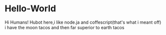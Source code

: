 # Hello-World







Hi Humans!
Hubot here,i like node.ja and coffescript(that's what i meant off)
i have the moon tacos and then far superior to earth tacos
